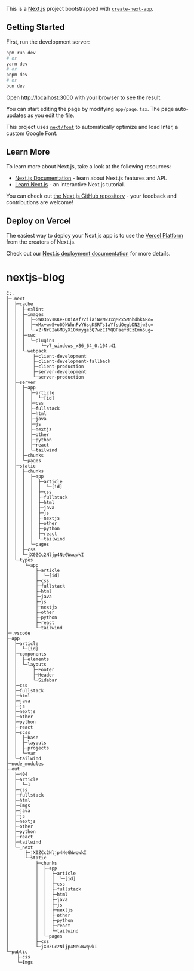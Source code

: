 This is a [Next.js](https://nextjs.org/) project bootstrapped with [`create-next-app`](https://github.com/vercel/next.js/tree/canary/packages/create-next-app).

## Getting Started

First, run the development server:

```bash
npm run dev
# or
yarn dev
# or
pnpm dev
# or
bun dev
```

Open [http://localhost:3000](http://localhost:3000) with your browser to see the result.

You can start editing the page by modifying `app/page.tsx`. The page auto-updates as you edit the file.

This project uses [`next/font`](https://nextjs.org/docs/basic-features/font-optimization) to automatically optimize and load Inter, a custom Google Font.

## Learn More

To learn more about Next.js, take a look at the following resources:

- [Next.js Documentation](https://nextjs.org/docs) - learn about Next.js features and API.
- [Learn Next.js](https://nextjs.org/learn) - an interactive Next.js tutorial.

You can check out [the Next.js GitHub repository](https://github.com/vercel/next.js/) - your feedback and contributions are welcome!

## Deploy on Vercel

The easiest way to deploy your Next.js app is to use the [Vercel Platform](https://vercel.com/new?utm_medium=default-template&filter=next.js&utm_source=create-next-app&utm_campaign=create-next-app-readme) from the creators of Next.js.

Check out our [Next.js deployment documentation](https://nextjs.org/docs/deployment) for more details.
# nextjs-blog

```
C:.
├─.next
│  ├─cache
│  │  ├─eslint
│  │  ├─images
│  │  │  ├─GWD36vsKKe-ODiAKf7ZiiaiNvNwJxqMZxSMnhdhkARo=
│  │  │  ├─xMx+wwS+o0DkWhnFvY6sgKSRTs1aYfsdOegbDN2jw3c=
│  │  │  └─xZ+NrEIa6MByX1OKmyge3Q7wzEIYQQPaefdEzEmn5ug=
│  │  ├─swc
│  │  │  └─plugins
│  │  │      └─v7_windows_x86_64_0.104.41
│  │  └─webpack
│  │      ├─client-development
│  │      ├─client-development-fallback
│  │      ├─client-production
│  │      ├─server-development
│  │      └─server-production
│  ├─server
│  │  ├─app
│  │  │  ├─article
│  │  │  │  └─[id]
│  │  │  ├─css
│  │  │  ├─fullstack
│  │  │  ├─html
│  │  │  ├─java
│  │  │  ├─js
│  │  │  ├─nextjs
│  │  │  ├─other
│  │  │  ├─python
│  │  │  ├─react
│  │  │  └─tailwind
│  │  ├─chunks
│  │  └─pages
│  ├─static
│  │  ├─chunks
│  │  │  ├─app
│  │  │  │  ├─article
│  │  │  │  │  └─[id]
│  │  │  │  ├─css
│  │  │  │  ├─fullstack
│  │  │  │  ├─html
│  │  │  │  ├─java
│  │  │  │  ├─js
│  │  │  │  ├─nextjs
│  │  │  │  ├─other
│  │  │  │  ├─python
│  │  │  │  ├─react
│  │  │  │  └─tailwind
│  │  │  └─pages
│  │  ├─css
│  │  └─jX0ZCc2Nljp4NeGWwqwkI
│  └─types
│      └─app
│          ├─article
│          │  └─[id]
│          ├─css
│          ├─fullstack
│          ├─html
│          ├─java
│          ├─js
│          ├─nextjs
│          ├─other
│          ├─python
│          ├─react
│          └─tailwind
├─.vscode
├─app
│  ├─article
│  │  └─[id]
│  ├─components
│  │  ├─elements
│  │  └─layouts
│  │      ├─Footer
│  │      ├─Header
│  │      └─Sidebar
│  ├─css
│  ├─fullstack
│  ├─html
│  ├─java
│  ├─js
│  ├─nextjs
│  ├─other
│  ├─python
│  ├─react
│  ├─scss
│  │  ├─base
│  │  ├─layouts
│  │  ├─projects
│  │  └─var
│  └─tailwind
├─node_modules
├─out
│  ├─404
│  ├─article
│  │  └─1
│  ├─css
│  ├─fullstack
│  ├─html
│  ├─Imgs
│  ├─java
│  ├─js
│  ├─nextjs
│  ├─other
│  ├─python
│  ├─react
│  ├─tailwind
│  └─_next
│      ├─jX0ZCc2Nljp4NeGWwqwkI
│      └─static
│          ├─chunks
│          │  ├─app
│          │  │  ├─article
│          │  │  │  └─[id]
│          │  │  ├─css
│          │  │  ├─fullstack
│          │  │  ├─html
│          │  │  ├─java
│          │  │  ├─js
│          │  │  ├─nextjs
│          │  │  ├─other
│          │  │  ├─python
│          │  │  ├─react
│          │  │  └─tailwind
│          │  └─pages
│          ├─css
│          └─jX0ZCc2Nljp4NeGWwqwkI
└─public
    ├─css
    └─Imgs
```
